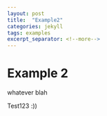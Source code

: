 ```yaml
---
layout: post
title:  "Example2"
categories: jekyll
tags: examples
excerpt_separator: <!--more-->
---
```


# Example 2

whatever blah

<!--more-->

Test123 :))
